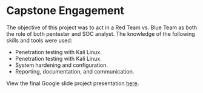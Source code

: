 # Capstone Engagement
The objective of this project was to act in a Red Team vs. Blue Team as both the role of both pentester and SOC analyst. The knowledge of the following skills and tools were used:

- Penetration testing with Kali Linux.
- Penetration testing with Kali Linux.
- System hardening and configuration.
- Reporting, documentation, and communication.

View the final Google slide project presentation [here](https://docs.google.com/presentation/d/1yRIIpqR2CKZwsGXy1RVACWi7wnd4Hmal1UdI5eKAjkk/edit?usp=sharing).
